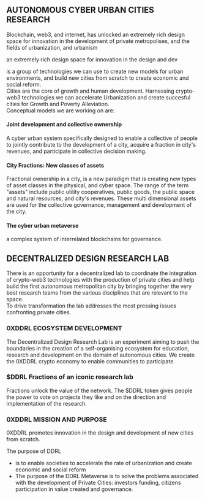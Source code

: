 ## AUTONOMOUS CYBER URBAN CITIES RESEARCH
Blockchain, web3, and internet, has unlocked an extremely rich design space for innovation in the development of private metropolises, and the fields of urbanization, and urbanism 

an extremely rich design space for innovation in the design and dev

is a group of technologies we can use to create new models for urban environments, and build new cities from scratch to create economic and social reform.<br>
Cities are the core of growth and human development. Harnessing crypto-web3 technologies we can accelerate Urbanization and create succesful cities for Growth and Poverty Alleviation.<br>
Conceptual models we are working on are:
#### Joint development and collective ownership
A cyber urban system specifically designed to enable a collective of people to jointly contribute to the development of a city, acquire a fraction in city's revenues, and participate in collective decision making.
#### City Fractions: New classes of assets
Fractional ownership in a city, is a new paradigm that is creating new types of asset classes in the physical, and cyber space. The range of the term "assets" include public utility cooperatives, public goods, the public space and natural resources, and city's revenues. These multi dimensional assets are used for the collective governance, management and development of the city.
#### The cyber urban metaverse
a complex system of interrelated blockchains for governance.
## DECENTRALIZED DESIGN RESEARCH LAB
There is an opportunity for a decentralized lab to coordinate the integration of crypto-web3 technologies with the production of private cities and help build the first autonomous metropolitan city by bringing together the very best research teams from the various disciplines that are relevant to the space.<br>
To drive transformation the lab addresses the most pressing issues confronting private cities.<br>


### 0XDDRL ECOSYSTEM DEVELOPMENT
The Decentralized Design Research Lab is an experiment aiming to push the boundaries in the creation of a self-organising ecosystem for education, research and development on the domain of autonomous cities. We create the 0XDDRL crypto economy to enable communities to participate. 

### $DDRL Fractions of an iconic research lab
Fractions unlock the value of the network. The $DDRL token gives people the power to vote on projects they like and on the direction and implementation of the research.


### 0XDDRL MISSION AND PURPOSE
0XDDRL promotes innovation in the design and development of new cities from scratch. 

The purpose of DDRL 
* is to enable societies to accelerate the rate of urbanization and create economic and social reform
* The purpose of the DDRL Metaverse is to solve the problems associated with the development of Private Cities: investors funding, citizens participation in value created and governance.


